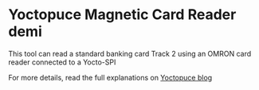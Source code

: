 # Yoctopuce Magnetic Card Reader demi

This tool can read a standard banking card Track 2 using an OMRON card reader connected to a Yocto-SPI

For more details, read the full explanations on [Yoctopuce blog](https://www.yoctopuce.com/EN/article/interfacing-a-spi-magnetic-card-reader-by-usb)
